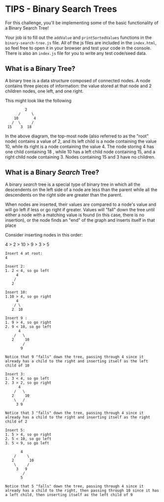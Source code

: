 # TIPS - Binary Search Trees

For this challenge, you'll be implementing some of the basic functionality of a Binary Search Tree!

Your job is to fill out the `addValue` and `printSortedValues` functions in the `binary-search-tree.js` file. All of the js files are included in the `index.html`, so feel free to open it in your browser and test your code in the console. There is also an `index.js` file for you to write any test code/seed data.

## What is a Binary Tree?

A binary tree is a data structure composed of connected nodes. A node contains three pieces of information: the value stored at that node and 2 children nodes, one left, and one right. 

This might look like the following

```
         2
      /     \
    10       4
   /  \     / 
 15    3  18
```

In the above diagram, the top-most node (also referred to as the "root" node) contains a value of 2, and its left child is a node containing the value 10, while its right is a node containing the value 4. The node storing 4 has one child containing 18 , while 10 has a left child node containing 15, and a right child node containing 3. Nodes containing 15 and 3 have no children.

## What is a Binary *Search* Tree?

A binary *search* tree is a special type of binary tree in which all the descendents on the left side of a node are less than the parent while all the descendents on the right side are greater than the parent. 

When nodes are inserted, their values are compared to a node's value and will go left if less or go right if greater. Values will "fall" down the tree until either a node with a matching value is found (in this case, there is no insertion), or the node finds an "end" of the graph and inserts itself in that place

Consider inserting nodes in this order:

4 > 2 > 10 > 9 > 3 > 5


```
Insert 4 at root:
4

Insert 2:
1. 2 < 4, so go left
     4
    /
   2

Insert 10:
1.10 > 4, so go right
     4
    / \
   2  10

Insert 9 :
1. 9 > 4, so go right
2. 9 < 10, so go left
      4
    /   \
   2     10
        /
       9

Notice that 9 "falls" down the tree, passing through 4 since it already has a child to the right and inserting itself as the left child of 10

Insert 3:
1. 3 < 4, so go left
2. 3 > 2, so go right
      4
    /   \
   2     10
    \   /
     3 9

Notice that 3 "falls" down the tree, passing through 4 since it already has a child to the right and inserting itself as the right child of 2

Insert 5:
1. 5 > 4, so go right
2. 5 < 10, so go left
3. 5 < 9, so go left

       4
    /     \
   2       10
    \     /
     3   9
        /
       5

Notice that 5 "falls" down the tree, passing through 4 since it already has a child to the right, then passing through 10 since it has a left child, then inserting itself as the left child of 9
```

